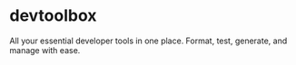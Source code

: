 # devtoolbox
All your essential developer tools in one place. Format, test, generate, and manage with ease.
